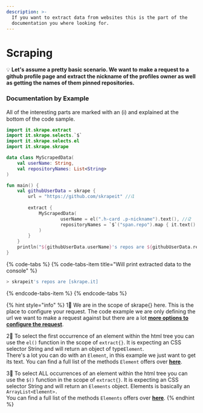 ```yaml
---
description: >-
  If you want to extract data from websites this is the part of the
  documentation you where looking for.
---
```


# Scraping

💡 **Let's assume a pretty basic scenario. We want to make a request to a github profile page and extract the nickname of the profiles owner as well as getting the names of them pinned repositories.** 

### Documentation by Example

All of the interesting parts are marked with  an \(ℹ️\) and explained at the bottom of the code sample.

```kotlin
import it.skrape.extract
import it.skrape.selects.`$`
import it.skrape.selects.el
import it.skrape.skrape

data class MyScrapedData(
    val userName: String, 
    val repositoryNames: List<String>
)

fun main() {
    val githubUserData = skrape {
        url = "https://github.com/skrapeit" //ℹ️1
        
        extract {
            MyScrapedData(
                    userName = el(".h-card .p-nickname").text(), //ℹ️2
                    repositoryNames = `$`("span.repo").map { it.text() } //ℹ️3
            )
        }
    }
    println("${githubUserData.userName}'s repos are ${githubUserData.repositoryNames}")
}
```

{% code-tabs %}
{% code-tabs-item title="Will print extracted data to the console" %}
```bash
> skrapeit's repos are [skrape.it]
```
{% endcode-tabs-item %}
{% endcode-tabs %}

{% hint style="info" %}
1⃣ We are in the scope of skrape{} here. This is the place to configure your request. The code example we are only defining the url we want to make a request against but there are a lot [**more options to configure the request**](how-to-make-a-http-request.md).

2⃣ To select the first occurrence of an element within the html tree you can use the `el()` function in the scope of `extract{}`. It is expecting an CSS selector String and will return an object of type`Element`.  
There's a lot you can do with an `Element`, in this example we just want to get its text. You can find a full list of the methods `Element` offers over [**here**](https://jsoup.org/apidocs/org/jsoup/nodes/Element.html).

3⃣ To select ALL occurrences of an element within the html tree you can use the `$()` function in the scope of `extract{}`. It is expecting an CSS selector String and will return an `Elements` object. Elements is basically an `ArrayList<Element>.`  
You can find a full list of the methods `Elements` offers over [**here**](https://jsoup.org/apidocs/org/jsoup/select/Elements.html).
{% endhint %}

